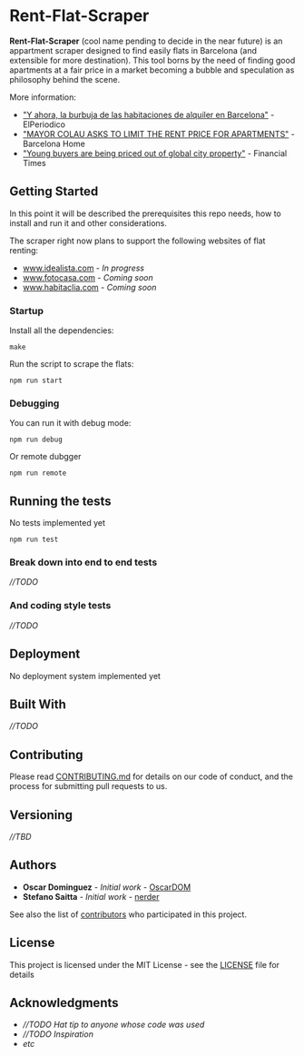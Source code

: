 # Rent-Flat-Scraper

**Rent-Flat-Scraper** (cool name pending to decide in the near future) is an appartment scraper designed to find easily flats in Barcelona (and extensible for more destination). This tool borns by the need of finding good apartments at a fair price in a market becoming a bubble and speculation as philosophy behind the scene.

More information:
* ["Y ahora, la burbuja de las habitaciones de alquiler en Barcelona"](https://www.elperiodico.com/es/barcelona/20180527/burbuja-habitaciones-alquiler-barcelona-6840378) - ElPeriodico
* ["MAYOR COLAU ASKS TO LIMIT THE RENT PRICE FOR APARTMENTS"](http://barcelona-home.com/events-and-guide/event/mayor-colau-asks-to-limit-the-rent-price-for-apartments/) - Barcelona Home
* ["Young buyers are being priced out of global city property"](https://www.ft.com/content/4b3f06aa-3e79-11e8-bcc8-cebcb81f1f90) - Financial Times

## Getting Started
In this point it will be described the prerequisites this repo needs, how to install and run it and other considerations.

The scraper right now plans to support the following websites of flat renting:
* www.idealista.com - *In progress*
* www.fotocasa.com - *Coming soon*
* www.habitaclia.com - *Coming soon*

### Startup

Install all the dependencies:

```
make
```

Run the script to scrape the flats:

```
npm run start
```

### Debugging

You can run it with debug mode:

```
npm run debug
```

Or remote dubgger

```
npm run remote
```


## Running the tests

No tests implemented yet

```
npm run test
```

### Break down into end to end tests

*//TODO*

### And coding style tests

*//TODO*


## Deployment

No deployment system implemented yet

## Built With

*//TODO*

## Contributing

Please read [CONTRIBUTING.md](https://github.com/dominguezcelada/rent-flat-scraper/blob/master/CONTRIBUTING.md) for details on our code of conduct, and the process for submitting pull requests to us.

## Versioning

*//TBD*

## Authors

* **Oscar Dominguez** - *Initial work* - [OscarDOM](https://github.com/dominguezcelada)
* **Stefano Saitta** - *Initial work* - [nerder](https://github.com/nerder)

See also the list of [contributors](https://github.com/dominguezcelada/rent-flat-scraper/contributors) who participated in this project.

## License

This project is licensed under the MIT License - see the [LICENSE](https://github.com/dominguezcelada/rent-flat-scraper/blob/master/LICENSE) file for details

## Acknowledgments

* *//TODO Hat tip to anyone whose code was used*
* *//TODO Inspiration*
* *etc*

